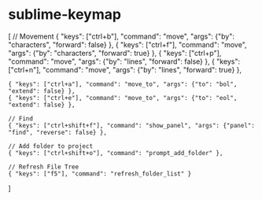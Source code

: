 # sublime-keymap

[
    // Movement
    { "keys": ["ctrl+b"], "command": "move", "args": {"by": "characters", "forward": false} },
    { "keys": ["ctrl+f"], "command": "move", "args": {"by": "characters", "forward": true} },
    { "keys": ["ctrl+p"], "command": "move", "args": {"by": "lines", "forward": false} },
    { "keys": ["ctrl+n"], "command": "move", "args": {"by": "lines", "forward": true} },

    { "keys": ["ctrl+a"], "command": "move_to", "args": {"to": "bol", "extend": false} },
    { "keys": ["ctrl+e"], "command": "move_to", "args": {"to": "eol", "extend": false} },

    // Find
    { "keys": ["ctrl+shift+f"], "command": "show_panel", "args": {"panel": "find", "reverse": false} },

    // Add folder to project
    { "keys": ["ctrl+shift+o"], "command": "prompt_add_folder" },

    // Refresh File Tree
    { "keys": ["f5"], "command": "refresh_folder_list" }
]
